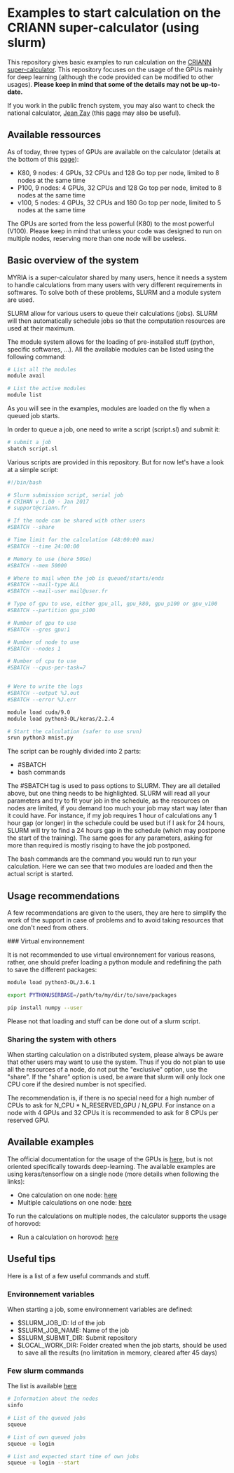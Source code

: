 # Examples to start calculation on the CRIANN super-calculator (using slurm)

This repository gives basic examples to run calculation on the [CRIANN super-calculator](https://www.criann.fr/). This repository focuses on the usage of the GPUs mainly for deep learning (although the code provided can be modified to other usages). **Please keep in mind that some of the details may not be up-to-date.**

If you work in the public french system, you may also want to check the national calculator, [Jean Zay](calculateur) (this [page](calculateur) may also be useful).

## Available ressources

As of today, three types of GPUs are available on the calculator (details at the bottom of this [page](http://www-tech.criann.fr/calcul/tech/myria-doc/guide-util)):

- K80, 9 nodes: 4 GPUs, 32 CPUs and 128 Go top per node, limited to 8 nodes at the same time
- P100, 9 nodes: 4 GPUs, 32 CPUs and 128 Go top per node, limited to 8 nodes at the same time
- v100, 5 nodes: 4 GPUs, 32 CPUs and 180 Go top per node, limited to 5 nodes at the same time

The GPUs are sorted from the less powerful (K80) to the most powerful (V100). Please keep in mind that unless your code was designed to run on multiple nodes, reserving more than one node will be useless.

## Basic overview of the system

MYRIA is a super-calculator shared by many users, hence it needs a system to handle calculations from many users with very different requirements in softwares. To solve both of these problems, SLURM and a module system are used.

SLURM allow for various users to queue their calculations (jobs). SLURM will then automatically schedule jobs so that the computation resources are used at their maximum.

The module system allows for the loading of pre-installed stuff (python, specific softwares, ...). All the available modules can be listed using the following command:

```bash
# List all the modules
module avail

# List the active modules
module list
```

As you will see in the examples, modules are loaded on the fly when a queued job starts.

In order to queue a job, one need to write a script (script.sl) and submit it:

```bash
# submit a job
sbatch script.sl
```

Various scripts are provided in this repository. But for now let's have a look at a simple script:

```bash
#!/bin/bash

# Slurm submission script, serial job
# CRIHAN v 1.00 - Jan 2017
# support@criann.fr

# If the node can be shared with other users
#SBATCH --share

# Time limit for the calculation (48:00:00 max)
#SBATCH --time 24:00:00

# Memory to use (here 50Go)
#SBATCH --mem 50000

# Where to mail when the job is queued/starts/ends
#SBATCH --mail-type ALL
#SBATCH --mail-user mail@user.fr

# Type of gpu to use, either gpu_all, gpu_k80, gpu_p100 or gpu_v100
#SBATCH --partition gpu_p100

# Number of gpu to use
#SBATCH --gres gpu:1

# Number of node to use
#SBATCH --nodes 1

# Number of cpu to use
#SBATCH --cpus-per-task=7


# Were to write the logs
#SBATCH --output %J.out
#SBATCH --error %J.err

module load cuda/9.0
module load python3-DL/keras/2.2.4

# Start the calculation (safer to use srun)
srun python3 mnist.py
```

The script can be roughly divided into 2 parts:

- #SBATCH
- bash commands

The #SBATCH tag is used to pass options to SLURM. They are all detailed above, but one thing needs to be highlighted. SLURM will read all your parameters and try to fit your job in the schedule, as the resources on nodes are limited, if you demand too much your job may start way later than it could have. For instance, if my job requires 1 hour of calculations any 1 hour gap (or longer) in the schedule could be used but if I ask for 24 hours, SLURM will try to find a 24 hours gap in the schedule (which may postpone the start of the training). The same goes for any parameters, asking for more than required is mostly risqing to have the job postponed.

The bash commands are the command you would run to run your calculation. Here we can see that two modules are loaded and then the actual script is started.

## Usage recommendations

A few recommendations are given to the users, they are here to simplify the work of the support in case of problems and to avoid taking resources that one don't need from others.

### Virtual environnement

It is not recommended to use virtual environnement for various reasons, rather, one should prefer loading a python module and redefining the path to save the different packages:

```bash
module load python3-DL/3.6.1

export PYTHONUSERBASE=/path/to/my/dir/to/save/packages

pip install numpy --user
```

Please not that loading and stuff can be done out of a slurm script.

### Sharing the system with others

When starting calculation on a distributed system, please always be aware that other users may want to use the system. Thus if you do not plan to use all the resources of a node, do not put the "exclusive" option, use the "share". If the "share" option is used, be aware that slurm will only lock one CPU core if the desired number is not specified.

The recommendation is, if there is no special need for a high number of CPUs to ask for N_CPU * N_RESERVED_GPU / N_GPU. For instance on a node with 4 GPUs and 32 CPUs it is recommended to ask for 8 CPUs per reserved GPU.

## Available examples

The official documentation for the usage of the GPUs is [here](http://www-tech.criann.fr/calcul/tech/myria-doc/gpgpu#Architecture%20V100-SXM2), but is not oriented specifically towards deep-learning. The available examples are using keras/tensorflow  on a single node (more details when following the links):

- One calculation on one node: [here](one_calculation_one_node/README.md)
- Multiple calculations on one node: [here](multiple_calculation_one_node/README.md)

To run the calculations on multiple nodes, the calculator supports the usage of horovod:

- Run a calculation on horovod: [here](mnist_horovod_example/README.md)

## Useful tips

Here is a list of a few useful commands and stuff.

### Environnement variables

When starting a job, some environnement variables are defined:

- $SLURM_JOB_ID: Id of the job
- $SLURM_JOB_NAME: Name of the job
- $SLURM_SUBMIT_DIR: Submit repository
- $LOCAL_WORK_DIR: Folder created when the job starts, should be used to save all the results (no limitation in memory, cleared after 45 days)

### Few slurm commands

The list is available [here](http://www-tech.criann.fr/calcul/tech/myria-doc/guide-util#Soumission)

```bash
# Information about the nodes
sinfo

# List of the queued jobs
squeue

# List of own queued jobs
squeue -u login

# List and expected start time of own jobs
squeue -u login --start
```
